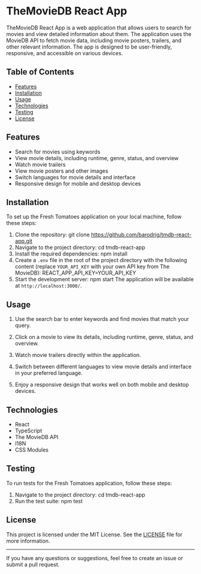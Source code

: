 # TheMovieDB React App

TheMovieDB React App is a web application that allows users to search for movies and view detailed information about them. The application uses the MovieDB API to fetch movie data, including movie posters, trailers, and other relevant information. The app is designed to be user-friendly, responsive, and accessible on various devices.

## Table of Contents

- [Features](#features)
- [Installation](#installation)
- [Usage](#usage)
- [Technologies](#technologies)
- [Testing](#testing)
- [License](#license)

## Features

- Search for movies using keywords
- View movie details, including runtime, genre, status, and overview
- Watch movie trailers
- View movie posters and other images
- Switch languages for movie details and interface
- Responsive design for mobile and desktop devices

## Installation

To set up the Fresh Tomatoes application on your local machine, follow these steps:

1. Clone the repository:
    git clone https://github.com/barodrig/tmdb-react-app.git
2. Navigate to the project directory:
    cd tmdb-react-app
3. Install the required dependencies:
    npm install
4. Create a `.env` file in the root of the project directory with the following content (replace `YOUR_API_KEY` with your own API key from The MovieDB):
    REACT_APP_API_KEY=YOUR_API_KEY
5. Start the development server:
    npm start
The application will be available at `http://localhost:3000/`.

## Usage

1. Use the search bar to enter keywords and find movies that match your query.

2. Click on a movie to view its details, including runtime, genre, status, and overview.

3. Watch movie trailers directly within the application.

4. Switch between different languages to view movie details and interface in your preferred language.

5. Enjoy a responsive design that works well on both mobile and desktop devices.

## Technologies

- React
- TypeScript
- The MovieDB API
- I18N
- CSS Modules

## Testing

To run tests for the Fresh Tomatoes application, follow these steps:

1. Navigate to the project directory:
cd tmdb-react-app
2. Run the test suite:
  npm test


## License

This project is licensed under the MIT License. See the [LICENSE](LICENSE) file for more information.

---

If you have any questions or suggestions, feel free to create an issue or submit a pull request.